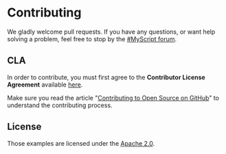 # Contributing

We gladly welcome pull requests. If you have any questions, or want help solving a problem, feel free to stop by the [#MyScript forum](https://developer.myscript.com/support/).

## CLA

In order to contribute, you must first agree to the **Contributor License Agreement** available [here](http://goo.gl/forms/YyzZ9VSvYG).

Make sure you read the article "[Contributing to Open Source on GitHub](https://guides.github.com/activities/contributing-to-open-source/)" to understand the contributing process.

## License

Those examples are licensed under the [Apache 2.0](http://opensource.org/licenses/Apache-2.0).